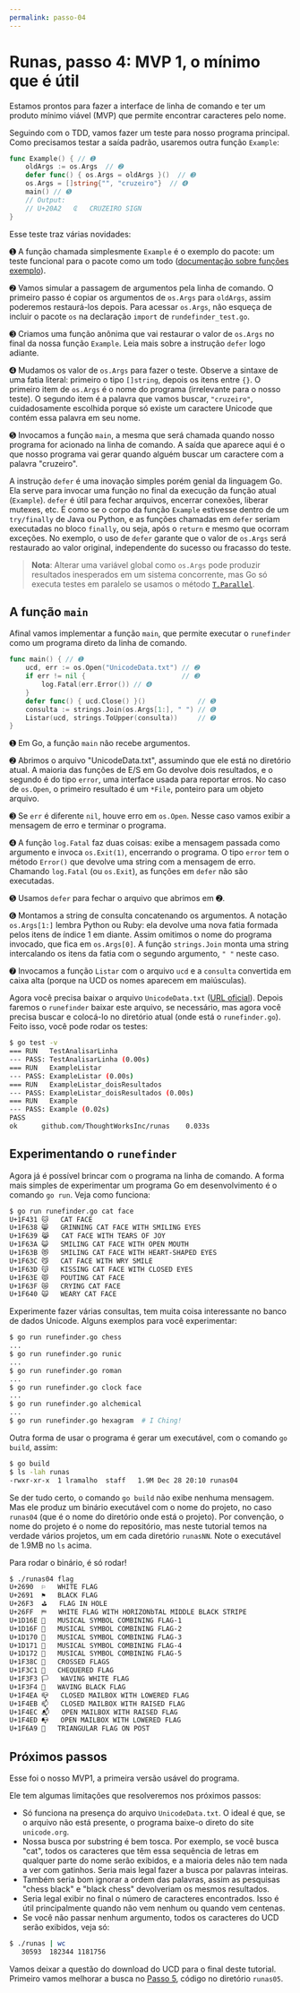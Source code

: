 ```yaml
---
permalink: passo-04
---
```


# Runas, passo 4: MVP 1, o mínimo que é útil

Estamos prontos para fazer a interface de linha de comando e ter um produto mínimo viável (MVP) que permite encontrar caracteres pelo nome.

Seguindo com o TDD, vamos fazer um teste para nosso programa principal. Como precisamos testar a saída padrão, usaremos outra função `Example`:

```go
func Example() { // ➊
	oldArgs := os.Args  // ➋
	defer func() { os.Args = oldArgs }()  // ➌
	os.Args = []string{"", "cruzeiro"}  // ➍
	main() // ➎
	// Output:
	// U+20A2	₢	CRUZEIRO SIGN
}
```

Esse teste traz várias novidades:

➊ A função chamada simplesmente `Example` é o exemplo do pacote: um teste funcional para o pacote como um todo ([documentação sobre funções exemplo](https://golang.org/pkg/testing/#hdr-Examples)).

➋ Vamos simular a passagem de argumentos pela linha de comando. O primeiro passo é copiar os argumentos de `os.Args` para `oldArgs`, assim poderemos restaurá-los depois. Para acessar `os.Args`, não esqueça de incluir o pacote `os` na declaração `import` de `rundefinder_test.go`.

➌ Criamos uma função anônima que vai restaurar o valor de `os.Args` no final da nossa função `Example`. Leia mais sobre a instrução `defer` logo adiante.

➍ Mudamos os valor de `os.Args` para fazer o teste. Observe a sintaxe de uma fatia literal: primeiro o tipo `[]string`, depois os itens entre `{}`. O primeiro item de `os.Args` é o nome do programa (irrelevante para o nosso teste). O segundo item é a palavra que vamos buscar, `"cruzeiro"`, cuidadosamente escolhida porque só existe um caractere Unicode que contém essa palavra em seu nome.

➎ Invocamos a função `main`, a mesma que será chamada quando nosso programa for acionado na linha de comando. A saída que aparece aqui é o que nosso programa vai gerar quando alguém buscar um caractere com a palavra "cruzeiro".

A instrução `defer` é uma inovação simples porém genial da linguagem Go. Ela serve para invocar uma função no final da execução da função atual (`Example`). `defer` é útil para fechar arquivos, encerrar conexões, liberar mutexes, etc. É como se o corpo da função `Example` estivesse dentro de um `try/finally` de Java ou Python, e as funções chamadas em `defer` seriam executadas no bloco `finally`, ou seja, após o `return` e mesmo que ocorram exceções. No exemplo, o uso de `defer` garante que o valor de `os.Args` será restaurado ao valor original, independente do sucesso ou fracasso do teste.

> __Nota__: Alterar uma variável global como `os.Args` pode produzir resultados
> inesperados em um sistema concorrente, mas Go só executa testes em paralelo se
> usamos o método [`T.Parallel`](https://golang.org/pkg/testing/#T.Parallel).


## A função `main`

Afinal vamos implementar a função `main`, que permite executar o `runefinder` como um programa direto da linha de comando.

```go
func main() { // ➊
	ucd, err := os.Open("UnicodeData.txt") // ➋
	if err != nil {                        // ➌
		log.Fatal(err.Error()) // ➍
	}
	defer func() { ucd.Close() }()             // ➎
	consulta := strings.Join(os.Args[1:], " ") // ➏
	Listar(ucd, strings.ToUpper(consulta))     // ➐
}
```

➊ Em Go, a função `main` não recebe argumentos.

➋ Abrimos o arquivo "UnicodeData.txt", assumindo que ele está no diretório atual. A maioria das funções de E/S em Go devolve dois resultados, e o segundo é do tipo `error`, uma interface usada para reportar erros. No caso de `os.Open`, o primeiro resultado é um `*File`, ponteiro para um objeto arquivo.

➌ Se `err` é diferente `nil`, houve erro em `os.Open`. Nesse caso vamos exibir a mensagem de erro e terminar o programa.

➍ A função `log.Fatal` faz duas coisas: exibe a mensagem passada como argumento e invoca `os.Exit(1)`, encerrando o programa. O tipo `error` tem o método `Error()` que devolve uma string com a mensagem de erro. Chamando `log.Fatal` (ou `os.Exit`), as funções em `defer` não são executadas.

➎ Usamos `defer` para fechar o arquivo que abrimos em ➋.

➏ Montamos a string de consulta concatenando os argumentos. A notação `os.Args[1:]` lembra Python ou Ruby: ela devolve uma nova fatia formada pelos itens de índice 1 em diante. Assim omitimos o nome do programa invocado, que fica em `os.Args[0]`. A função `strings.Join` monta uma string intercalando os itens da fatia com o segundo argumento, `" "` neste caso.

➐ Invocamos a função `Listar` com o arquivo `ucd` e a `consulta` convertida em caixa alta (porque na UCD os nomes aparecem em maiúsculas).

Agora você precisa baixar o arquivo `UnicodeData.txt` ([URL oficial](http://www.unicode.org/Public/UNIDATA/UnicodeData.txt)). Depois faremos o `runefinder` baixar este arquivo, se necessário, mas agora você precisa buscar e colocá-lo no diretório atual (onde está o `runefinder.go`). Feito isso, você pode rodar os testes:

```bash
$ go test -v
=== RUN   TestAnalisarLinha
--- PASS: TestAnalisarLinha (0.00s)
=== RUN   ExampleListar
--- PASS: ExampleListar (0.00s)
=== RUN   ExampleListar_doisResultados
--- PASS: ExampleListar_doisResultados (0.00s)
=== RUN   Example
--- PASS: Example (0.02s)
PASS
ok  	github.com/ThoughtWorksInc/runas	0.033s
```

## Experimentando o `runefinder`

Agora já é possível brincar com o programa na linha de comando. A forma mais simples de experimentar um programa Go em desenvolvimento é o comando `go run`. Veja como funciona:

```bash
$ go run runefinder.go cat face
U+1F431	🐱	CAT FACE
U+1F638	😸	GRINNING CAT FACE WITH SMILING EYES
U+1F639	😹	CAT FACE WITH TEARS OF JOY
U+1F63A	😺	SMILING CAT FACE WITH OPEN MOUTH
U+1F63B	😻	SMILING CAT FACE WITH HEART-SHAPED EYES
U+1F63C	😼	CAT FACE WITH WRY SMILE
U+1F63D	😽	KISSING CAT FACE WITH CLOSED EYES
U+1F63E	😾	POUTING CAT FACE
U+1F63F	😿	CRYING CAT FACE
U+1F640	🙀	WEARY CAT FACE
```

Experimente fazer várias consultas, tem muita coisa interessante no banco de dados Unicode. Alguns exemplos para você experimentar:

```bash
$ go run runefinder.go chess
...
$ go run runefinder.go runic
...
$ go run runefinder.go roman
...
$ go run runefinder.go clock face
...
$ go run runefinder.go alchemical
...
$ go run runefinder.go hexagram  # I Ching!
```

Outra forma de usar o programa é gerar um executável, com o comando `go build`, assim:

```bash
$ go build
$ ls -lah runas
-rwxr-xr-x  1 lramalho  staff   1.9M Dec 28 20:10 runas04
```

Se der tudo certo, o comando `go build` não exibe nenhuma mensagem. Mas ele produz um binário executável com o nome do projeto, no caso `runas04` (que é o nome do diretório onde está o projeto). Por convenção, o nome do projeto é o nome do repositório, mas neste tutorial temos na verdade vários projetos, um em cada diretório `runasNN`. Note o executável de 1.9MB no `ls` acima.

Para rodar o binário, é só rodar!

```bash
$ ./runas04 flag
U+2690	⚐	WHITE FLAG
U+2691	⚑	BLACK FLAG
U+26F3	⛳	FLAG IN HOLE
U+26FF	⛿	WHITE FLAG WITH HORIZONbTAL MIDDLE BLACK STRIPE
U+1D16E	𝅮	MUSICAL SYMBOL COMBINING FLAG-1
U+1D16F	𝅯	MUSICAL SYMBOL COMBINING FLAG-2
U+1D170	𝅰	MUSICAL SYMBOL COMBINING FLAG-3
U+1D171	𝅱	MUSICAL SYMBOL COMBINING FLAG-4
U+1D172	𝅲	MUSICAL SYMBOL COMBINING FLAG-5
U+1F38C	🎌	CROSSED FLAGS
U+1F3C1	🏁	CHEQUERED FLAG
U+1F3F3	🏳	WAVING WHITE FLAG
U+1F3F4	🏴	WAVING BLACK FLAG
U+1F4EA	📪	CLOSED MAILBOX WITH LOWERED FLAG
U+1F4EB	📫	CLOSED MAILBOX WITH RAISED FLAG
U+1F4EC	📬	OPEN MAILBOX WITH RAISED FLAG
U+1F4ED	📭	OPEN MAILBOX WITH LOWERED FLAG
U+1F6A9	🚩	TRIANGULAR FLAG ON POST
```

## Próximos passos

Esse foi o nosso MVP1, a primeira versão usável do programa.

Ele tem algumas limitações que resolveremos nos próximos passos:

* Só funciona na presença do arquivo `UnicodeData.txt`. O ideal é que, se o arquivo não está presente, o programa baixe-o direto do site `unicode.org`.
* Nossa busca por substring é bem tosca. Por exemplo, se você busca "cat", todos os caracteres que têm essa sequência de letras em qualquer parte do nome serão exibidos, e a maioria deles não tem nada a ver com gatinhos. Seria mais legal fazer a busca por palavras inteiras.
* Também seria bom ignorar a ordem das palavras, assim as pesquisas "chess black" e "black chess" devolveriam os mesmos resultados.
* Seria legal exibir no final o número de caracteres encontrados. Isso é útil principalmente quando não vem nenhum ou quando vem centenas.
* Se você não passar nenhum argumento, todos os caracteres do UCD serão exibidos, veja só:

```bash
$ ./runas | wc
   30593  182344 1181756
```

Vamos deixar a questão do download do UCD para o final deste tutorial. Primeiro vamos melhorar a busca no [Passo 5](passo-05), código no diretório `runas05`.
